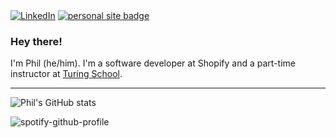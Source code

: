 <span>
  <a href="https://www.linkedin.com/in/pjmcc/"><img alt="LinkedIn" src="https://img.shields.io/badge/linkedin-%230077B5.svg?&style=for-the-badge&logo=linkedin&logoColor=white"/></a>
  <a href="https://philmccarthy.dev"><img alt="personal site badge" src="https://img.shields.io/badge/visit-philmccarthy.dev-blue?style=for-the-badge"/></a>
</span>

### Hey there!

I'm Phil (he/him). I'm a software developer at Shopify and a part-time instructor at [Turing School](https://turing.edu/).

<hr>

![Phil's GitHub stats](https://github-readme-stats.vercel.app/api?username=philmccarthy&show_icons=true&hide=stars&theme=merko)

![spotify-github-profile](https://spotify-github-profile.vercel.app/api/view?uid=philmcc2631&cover_image=true&theme=default)

